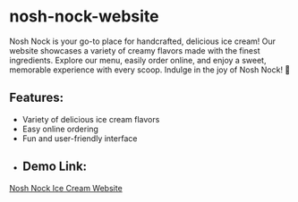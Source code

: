 # nosh-nock-website
Nosh Nock is your go-to place for handcrafted, delicious ice cream! Our website showcases a variety of creamy flavors made with the finest ingredients. Explore our menu, easily order online, and enjoy a sweet, memorable experience with every scoop. Indulge in the joy of Nosh Nock! 🍦
## Features:
- Variety of delicious ice cream flavors
- Easy online ordering
- Fun and user-friendly interface
- ## Demo Link:
[Nosh Nock Ice Cream Website](https://zohaashraf.github.io/Nosh-Nock-Website/)
